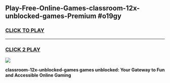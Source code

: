 
## Play-Free-Online-Games-classroom-12x-unblocked-games-Premium #o19gy
<h3>
<a href="https://premium.freeplayer.one?title=classroom-12x-unblocked-games&ref=8M">CLICK TO PLAY</a></h3>
<hr>

<h3>
<a href="https://premium.freeplayer.one?title=classroom-12x-unblocked-games&ref=8M">CLICK 2 PLAY</a>
  
</h3>

<a href="https://premium.freeplayer.one?title=classroom-12x-unblocked-games&ref=8M"><img src="https://clearcache.store/games.png"></a>


**classroom-12x-unblocked-games games unblocked: Your Gateway to Fun and Accessible Online Gaming**
